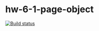 # hw-6-1-page-object
[![Build status](https://ci.appveyor.com/api/projects/status/5xi510xph3oc5gqn?svg=true)](https://ci.appveyor.com/project/Anna-Mih/hw-6-1-page-object)
